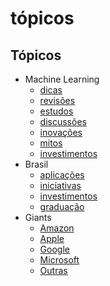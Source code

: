 # tópicos

## Tópicos

* Machine Learning
  * [dicas](https://fabianofilho.gitbook.io/healthnews/machine-learning/dicas)
  * [revisões](https://fabianofilho.gitbook.io/healthnews/machine-learning/revisoes)
  * [estudos](https://fabianofilho.gitbook.io/healthnews/machine-learning/estudos)
  * [discussões](https://fabianofilho.gitbook.io/healthnews/machine-learning/discussoes)
  * [inovações](https://fabianofilho.gitbook.io/healthnews/machine-learning/inovacoes)
  * [mitos](https://fabianofilho.gitbook.io/healthnews/machine-learning/mitos)
  * [investimentos](https://fabianofilho.gitbook.io/healthnews/machine-learning/investimentos)
* Brasil
  * [aplicações](https://fabianofilho.gitbook.io/healthnews/brasil/aplicacoes)
  * [iniciativas](https://fabianofilho.gitbook.io/healthnews/brasil/iniciativas)
  * [investimentos](https://fabianofilho.gitbook.io/healthnews/brasil/investimentos)
  * [graduação](https://fabianofilho.gitbook.io/healthnews/brasil/graduacao)
* Giants
  * [Amazon](https://fabianofilho.gitbook.io/healthnews/giants/amazon)
  * [Apple](https://fabianofilho.gitbook.io/healthnews/giants/apple) 
  * [Google](https://fabianofilho.gitbook.io/healthnews/giants/google)
  * [Microsoft](https://fabianofilho.gitbook.io/healthnews/giants/microsoft)
  * [Outras](https://fabianofilho.gitbook.io/healthnews/giants/outras)

